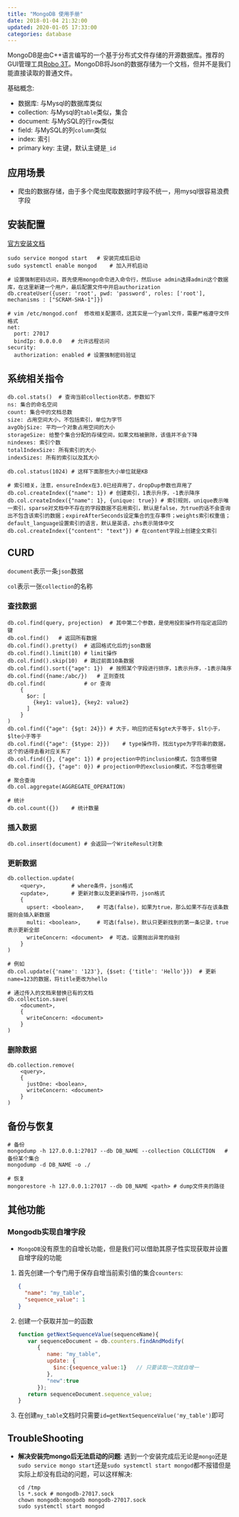 ```yaml
---
title: "MongoDB 使用手册"
date: 2018-01-04 21:32:00
updated: 2020-01-05 17:33:00
categories: database
---
```


MongoDB是由C++语言编写的一个基于分布式文件存储的开源数据库。推荐的GUI管理工具[Robo 3T](https://github.com/Studio3T/robomongo)。MongoDB将Json的数据存储为一个文档，但并不是我们能直接读取的普通文件。

基础概念:

- 数据库: 与Mysql的数据库类似
- collection: 与Mysql的`table`类似，集合
- document: 与MySQL的行`row`类似
- field: 与MySQL的列`column`类似
- index: 索引
- primary key: 主键，默认主键是`_id`

## 应用场景

- 爬虫的数据存储，由于多个爬虫爬取数据时字段不统一，用mysql很容易浪费字段

<!--more-->

## 安装配置

[官方安装文档](https://docs.mongodb.com/master/tutorial/install-mongodb-on-red-hat/)

```shell
sudo service mongod start	# 安装完成后启动
sudo systemctl enable mongod	# 加入开机启动

# 设置强制密码访问，首先使用mongo命令进入命令行，然后use admin选择admin这个数据库，在这里新建一个用户，最后配置文件中开启authorization
db.createUser({user: 'root', pwd: 'password', roles: ['root'], mechanisms : ["SCRAM-SHA-1"]})

# vim /etc/mongod.conf	修改相关配置项，这其实是一个yaml文件，需要严格遵守文件格式
net:
  port: 27017
  bindIp: 0.0.0.0	# 允许远程访问
security:
  authorization: enabled # 设置强制密码验证
```

## 系统相关指令

```shell
db.col.stats() 	# 查询当前collection状态，参数如下
ns: 集合的命名空间
count: 集合中的文档总数
size: 占用空间大小，不包括索引，单位为字节
avgObjSize: 平均一个对象占用空间的大小
storageSize: 给整个集合分配的存储空间，如果文档被删除，该值并不会下降
nindexes: 索引个数
totalIndexSize: 所有索引的大小
indexSizes: 所有的索引以及其大小

db.col.status(1024)	# 这样下面那些大小单位就是KB

# 索引相关，注意，ensureIndex在3.0已经弃用了，dropDup参数也弃用了
db.col.createIndex({"name": 1})	# 创建索引，1表示升序，-1表示降序
db.col.createIndex({"name": 1}, {unique: true})	# 索引规则，unique表示唯一索引，sparse对文档中不存在的字段数据不启用索引，默认是false，为true的话不会查询出不包含该索引的数据；expireAfterSeconds设定集合的生存事件；weights索引权重值；default_language设置索引的语言，默认是英语，zhs表示简体中文
db.col.createIndex({"content": "text"})	# 在content字段上创建全文索引
```

## CURD

`document`表示一条`json`数据

`col`表示一张`collection`的名称

### 查找数据

```shell
db.col.find(query, projection)	# 其中第二个参数，是使用投影操作符指定返回的键
db.col.find()	# 返回所有数据
db.col.find().pretty()	# 返回格式化后的json数据
db.col.find().limit(10)	# limit操作
db.col.find().skip(10)	# 跳过前面10条数据
db.col.find().sort({"age": 1})	# 按照某个字段进行排序，1表示升序，-1表示降序
db.col.find({name:/abc/})	# 正则查找
db.col.find(			# or 查询
	{
      $or: [
        {key1: value1}, {key2: value2}
      ]
	}
)
db.col.find({"age": {$gt: 24}})	# 大于，响应的还有$gte大于等于，$lt小于，$lte小于等于
db.col.find({"age": {$type: 2}})	# type操作符，找出type为字符串的数据，这个的话得去看对应关系了
db.col.find({}, {"age": 1})	# projection中的inclusion模式，包含哪些键
db.col.find({}, {"age": 0})	# projection中的exclusion模式，不包含哪些键

# 聚合查询
db.col.aggregate(AGGREGATE_OPERATION)

# 统计
db.col.count({})	# 统计数量
```

### 插入数据

```shell
db.col.insert(document)	# 会返回一个WriteResult对象
```

### 更新数据

```shell
db.collection.update(
	<query>,		# where条件，json格式
	<update>,		# 更新对象以及更新操作符，json格式
	{
      upsert: <boolean>,	# 可选(false)，如果为true，那么如果不存在该条数据则会插入新数据
      multi: <boolean>,		# 可选(false)，默认只更新找到的第一条记录，true表示更新全部
      writeConcern: <document>	# 可选，设置抛出异常的级别
	}
)

# 例如
db.col.update({'name': '123'}, {$set: {'title': 'Hello'}})	# 更新name=123的数据，将title更改为hello

# 通过传入的文档来替换已有的文档
db.collection.save(
	<document>,
	{
      writeConcern: <document>
	}
)
```

### 删除数据

```shell
db.collection.remove(
	<query>,
	{
      justOne: <boolean>,
      writeConcern: <document>
	}
)
```

## 备份与恢复

```shell
# 备份
mongodump -h 127.0.0.1:27017 --db DB_NAME --collection COLLECTION	# 备份某个集合
mongodump -d DB_NAME -o ./

# 恢复
mongorestore -h 127.0.0.1:27017 --db DB_NAME <path>	# dump文件夹的路径
```

## 其他功能

### Mongodb实现自增字段

- `MongoDB`没有原生的自增长功能，但是我们可以借助其原子性实现获取并设置自增字段的功能

1. 首先创建一个专门用于保存自增当前索引值的集合`counters`:

   ```json
   {
     "name": "my_table",
     "sequence_value": 1
   }
   ```

2. 创建一个获取并加一的函数

   ````javascript
   function getNextSequenceValue(sequenceName){
      var sequenceDocument = db.counters.findAndModify(
         {
            name: "my_table",
            update: {
              $inc:{sequence_value:1}	// 只要读取一次就自增一
            },
            "new":true
         });
      return sequenceDocument.sequence_value;
   }
   ````

3. 在创建`my_table`文档时只需要`id=getNextSequenceValue('my_table')`即可

## TroubleShooting

- **解决安装完mongo后无法启动的问题**: 遇到一个安装完成后无论是`mongo`还是`sudo service mongo start`还是`sudo systemctl start mongod`都不报错但是实际上却没有启动的问题，可以这样解决:

  ```shell
  cd /tmp
  ls *.sock # mongodb-27017.sock
  chown mongodb:mongodb mongodb-27017.sock
  sudo systemctl start mongod
  ```

  